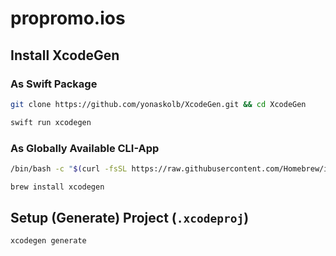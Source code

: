 # propromo.ios

## Install XcodeGen

### As Swift Package

```bash
git clone https://github.com/yonaskolb/XcodeGen.git && cd XcodeGen
```

```bash
swift run xcodegen
```

### As Globally Available CLI-App

```bash
/bin/bash -c "$(curl -fsSL https://raw.githubusercontent.com/Homebrew/install/HEAD/install.sh)"
```

```bash
brew install xcodegen
```

## Setup (Generate) Project (`.xcodeproj`)

```bash
xcodegen generate
```
